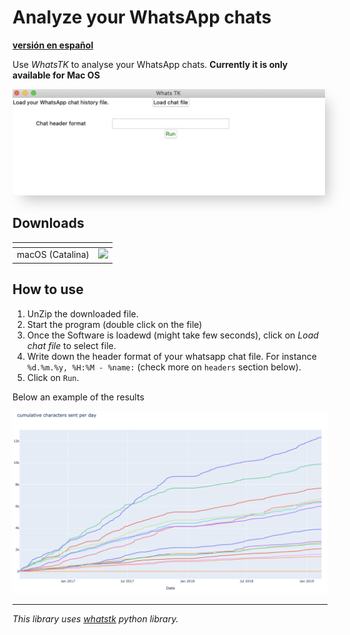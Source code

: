 # Analyze your WhatsApp chats
**[versión en español](esp.md)**

Use *WhatsTK* to analyse your WhatsApp chats. **Currently it is only available for Mac OS**

<img src="assets/app-screenshot.png" alt="WhatsTK user interface" width="500" style="box-shadow: 10px 13px 21px -6px rgba(0,0,0,0.22);">


## Downloads

| <!-- --> | <!-- --> |
|--------------|-----------------|
| macOS (Catalina) | [![](https://img.shields.io/badge/download_zip-brightgreen.svg)](dist/WhatsTK.zip) |

## How to use
1. UnZip the downloaded file.
2. Start the program (double click on the file)
3. Once the Software is loadewd (might take few seconds), click on _Load chat file_ to select file.
4. Write down the header format of your whatsapp chat file. For instance `%d.%m.%y, %H:%M - %name:` (check more on
   `headers` section below).
5. Click on `Run`.

Below an example of the results

![](assets/stats.png)

---

*This library uses [whatstk](https://lcsrg.me/whatstk) python library.*